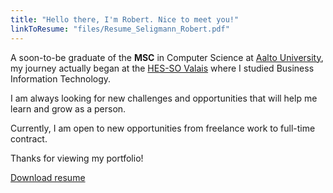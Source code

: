 ```yaml
---
title: "Hello there, I'm Robert. Nice to meet you!"
linkToResume: "files/Resume_Seligmann_Robert.pdf"
---
```


A soon-to-be graduate of the __MSC__ in Computer Science at [Aalto University](https://www.aalto.fi/en/), my journey actually began at the [HES-SO Valais](https://www.hevs.ch/en/) where I studied Business Information Technology.

I am always looking for new challenges and opportunities that will help me learn and grow as a person.

Currently, I am open to new opportunities from freelance work to full-time contract.

Thanks for viewing my portfolio!

[Download resume](/resume.pdf)

